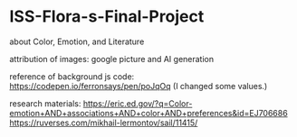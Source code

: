 # ISS-Flora-s-Final-Project
about Color, Emotion, and Literature

attribution of images: google picture and AI generation

reference of background js code: https://codepen.io/ferronsays/pen/poJqOq
(I changed some values.)

research materials:
https://eric.ed.gov/?q=Color-emotion+AND+associations+AND+color+AND+preferences&id=EJ706686
https://ruverses.com/mikhail-lermontov/sail/11415/
